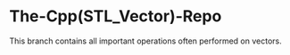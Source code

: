 # The-Cpp(STL_Vector)-Repo
This branch contains all important operations often performed on vectors.
